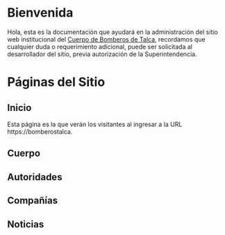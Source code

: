 # Bienvenida

Hola, esta es la documentación que ayudará en la administración del sitio web institucional del [Cuerpo de Bomberos de Talca](https://bomberostalca.cl), recordamos que cualquier duda o requerimiento adicional, puede ser solicitada al desarrollador del sitio, previa autorización de la Superintendencia.

# Páginas del Sitio

## Inicio
Esta página es la que verán los visitantes al ingresar a la URL https://bomberostalca.

## Cuerpo

## Autoridades

## Compañías

## Noticias

<!--stackedit_data:
eyJoaXN0b3J5IjpbODkwNTcwOTIsMTc5OTc2NDMzOF19
-->